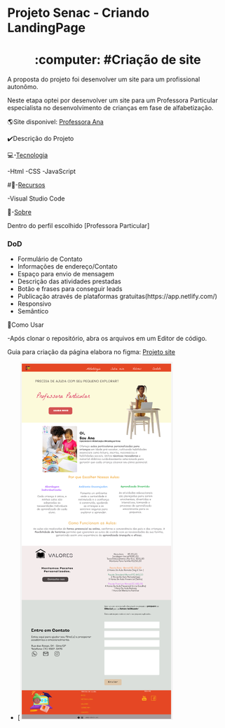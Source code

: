 # Projeto Senac - Criando LandingPage
<h1 align="center">:computer: #Criação de site</h1>

A proposta do projeto foi desenvolver um site para um profissional autonômo.

Neste etapa optei por desenvolver um site para um Professora Particular especialista no desenvolvimento de crianças em fase de alfabetização.

:earth_americas:Site disponivel: 
 <a href ="https://anaprofessora.netlify.app/" >Professora Ana</a>

:heavy_check_mark:Descrição do Projeto

:computer:-[Tecnologia](#tecnologia)

-Html
-CSS
-JavaScript


#:pushpin:-[Recursos](#recursos)

-Visual Studio Code

:triangular_flag_on_post:-[Sobre](#Sobre)

Dentro do perfil escolhido [Professora Particular] 

### DoD
<ul>
                 <li>Formulário de Contato</li>
                <li>Informações de endereço/Contato</li>
                <li>Espaço para envio de mensagem</li>
                 <li>Descrição das atividades prestadas</li>
                <li>Botão e frases para conseguir leads</li>
                <li>Publicação através de plataformas gratuitas(https://app.netlify.com/)</li>
                 <li>Responsivo</li>
                <li>Semântico</li>
</ul>

:file_folder:Como Usar

-Após clonar o repositório, abra os arquivos em um Editor de código.



Guia para criação da página elabora no figma: <a href ="https://www.figma.com/file/I3ANjKsmqMf8x7HpbqRmAi/WEB-STANDARDS?node-id=80%3A28&mode=dev"> Projeto site </a>
 * [![Alt text](https://github.com/monica88lima/landingPages/blob/main/tela-modelo.png)

